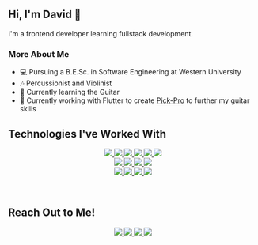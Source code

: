 ## Hi, I'm David 👋

I'm a frontend developer learning fullstack development.

### More About Me
 - 💻 Pursuing a B.E.Sc. in Software Engineering at Western University
 - 🎶 Percussionist and Violinist 
 - 🎸 Currently learning the Guitar
 - 📱 Currently working with Flutter to create <a href="https://github.com/dtam43/pick_pro">Pick-Pro</a> to further my guitar skills

## Technologies I've Worked With
<p align="center">
  <a href="https://www.w3schools.com/CPP/default.asp">
      <img src="https://img.shields.io/badge/C%2B%2B-00599C?style=for-the-badge&logo=c%2B%2B&logoColor=white">
   </a>
  <a href="https://dart.dev/">
      <img src="https://img.shields.io/badge/Dart-0175C2?style=for-the-badge&logo=dart&logoColor=white">
   </a>
   <a href="https://flutter.dev/">
      <img src="https://img.shields.io/badge/Flutter-02569B?style=for-the-badge&logo=flutter&logoColor=white">
   </a>
  <a href="https://git-scm.com/">
      <img src="https://img.shields.io/badge/git-F05032?&style=for-the-badge&logo=git&logoColor=white">
   </a>
  <a href="https://www.google.com/intl/en_in/chrome/">
      <img src="https://img.shields.io/badge/chrome-4285F4?&style=for-the-badge&logo=google%20chrome&logoColor=white">
   </a>
  <a href="https://html.com/">
      <img src="https://img.shields.io/badge/HTML-E34F26?style=for-the-badge&logo=HTML5&logoColor=white">
   </a>
  <br>
  <a href="https://www.java.com/en/">
      <img src="https://img.shields.io/badge/Java-ED8B00?style=for-the-badge&logo=java&logoColor=white">
   </a>
  <a href="https://www.javascript.com/">
      <img src="https://img.shields.io/badge/JavaScript-323330?style=for-the-badge&logo=javascript&logoColor=F7DF1E">
   </a>
  <a href="https://www.microsoft.com/en-ca/microsoft-365/excel">
      <img src="https://img.shields.io/badge/Excel-217346?style=for-the-badge&logo=microsoft-excel&logoColor=white">
  </a>
   <a href="https://nodejs.org/en/">
      <img src="https://img.shields.io/badge/NODE.JS-339933?style=for-the-badge&logo=Node.js&logoColor=white">
   </a>
  <br>
   <a href="https://www.python.org/">
      <img src="https://img.shields.io/badge/Python-3776AB?style=for-the-badge&logo=python&logoColor=white">
   </a>
  <a href="https://www.pygame.org/">
      <img src="https://img.shields.io/badge/Pygame-D4AF37?style=for-the-badge&logo=python&logoColor=white">
   </a>
  <a href="https://code.visualstudio.com/">
      <img src="https://img.shields.io/badge/VS%20Code-007ACC?&style=for-the-badge&logo=visual-studio-code&logoColor=white">
   </a> 
  <a href="https://www.microsoft.com/en-ca/windows?r=1">
      <img src="https://img.shields.io/badge/Windows-0078D6?style=for-the-badge&logo=windows&logoColor=white">
   </a> 
</p>
<br/>

## Reach Out to Me!
<p align="center">
  <a href="https://instagram.com/d__tam?igshid=OGQ5ZDc2ODk2ZA==">
      <img src="https://img.shields.io/badge/Instagram-E4405F?style=for-the-badge&logo=instagram&logoColor=white">
   </a>
   <a href="https://www.linkedin.com/in/dtam0915/">
      <img src="https://img.shields.io/badge/LinkedIn-0077B5?style=for-the-badge&logo=linkedin&logoColor=white">
   </a>
  <a href="mailto:davidyhtam@gmail.com">
      <img src="https://img.shields.io/badge/Gmail-D14836?style=for-the-badge&logo=gmail&logoColor=white">
   </a>
  <a href="">
      <img src="https://img.shields.io/badge/Personal_Website-8A2BE2?style=for-the-badge&logo=google-chrome&logoColor=white">
   </a>
</p>
<br/>



